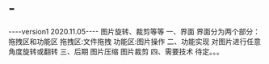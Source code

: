 # -
----version1 2020.11.05----
图片旋转、裁剪等等
一、界面
界面分为两个部分：拖拽区和功能区
拖拽区:文件拖拽
功能区:图片操作
二、功能实现
对图片进行任意角度旋转或翻转
三、后期
图片压缩
图片裁剪
四、需要技术
待定。。。
